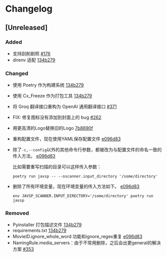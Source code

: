 # Changelog

## [Unreleased]

### Added
- 支持刮削剧照 [#176](https://github.com/Yuukiy/JavSP/issues/176)
- direnv 适配 [134b279](https://github.com/Yuukiy/JavSP/commit/134b279151aead587db0b12d1a30781f2e1be5b1)

### Changed
- 使用 Poetry 作为构建系统 [134b279](https://github.com/Yuukiy/JavSP/commit/134b279151aead587db0b12d1a30781f2e1be5b1)
- 使用 Cx_Freeze 作为打包工具 [134b279](https://github.com/Yuukiy/JavSP/commit/134b279151aead587db0b12d1a30781f2e1be5b1)
- 将 Groq 翻译接口重构为 OpenAI 通用翻译接口 [#371](https://github.com/Yuukiy/JavSP/pull/371)
- FIX: 修复图标没有添加到封面上的 bug [#262](https://github.com/Yuukiy/JavSP/issues/176)
- 用更高清的Logo替换旧的Logo [7b8690f](https://github.com/Yuukiy/JavSP/commit/7b8690fb4af831c0e5ad5ed97cac61d51117c7eb)
- 重构配置文件，现在使用YAML保存配置文件 [e096d83](https://github.com/Yuukiy/JavSP/commit/e096d8394a4db29bb4a1123b3d05021de201207d)
- 除了`-c,--config`以外的其他命令行参数，都被改为与配置文件的命名一致的传入方法。 [e096d83](https://github.com/Yuukiy/JavSP/commit/e096d8394a4db29bb4a1123b3d05021de201207d)

  比如需要重写扫描的目录可以这样传入参数：
  ```
  poetry run javsp -- --oscanner.input_directory '/some/directory'
  ```
- 删除了所有环境变量，现在环境变量的传入方法如下。 [e096d83](https://github.com/Yuukiy/JavSP/commit/e096d8394a4db29bb4a1123b3d05021de201207d)
  ```
  env JAVSP_SCANNER.INPUT_DIRECTORY='/some/directory' poetry run javsp
  ```

### Removed
- Pyinstaller 打包描述文件 [134b279](https://github.com/Yuukiy/JavSP/commit/134b279151aead587db0b12d1a30781f2e1be5b1)
- requirements.txt [134b279](https://github.com/Yuukiy/JavSP/commit/134b279151aead587db0b12d1a30781f2e1be5b1)
- MovieID.ignore_whole_word 功能和ignore_regex重复 [e096d83](https://github.com/Yuukiy/JavSP/commit/e096d8394a4db29bb4a1123b3d05021de201207d)
- NamingRule.media_servers：由于不常用删除，之后会出更general的解决方案 [#353](https://github.com/Yuukiy/JavSP/issues/353)
